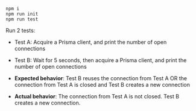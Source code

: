 ```
npm i
npm run init
npm run test
```

Run 2 tests:
- Test A: Acquire a Prisma client, and print the number of open connections
- Test B: Wait for 5 seconds, then acquire a Prisma client, and print the number of open connections

- **Expected behavior**: Test B reuses the connection from Test A OR the connection from Test A is closed and Test B creates a new connection
- **Actual behavior**: The connection from Test A is not closed. Test B creates a new connection.

